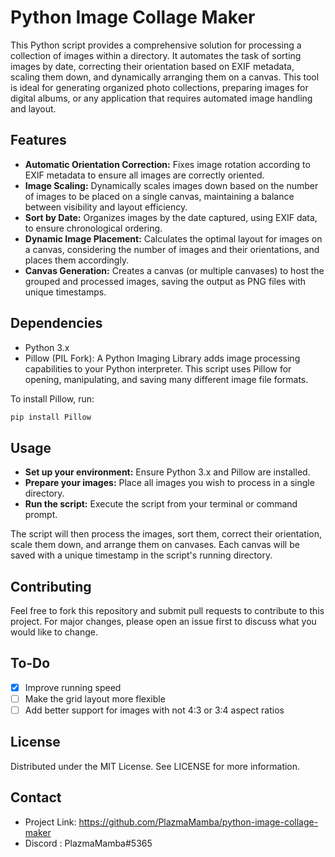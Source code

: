 # Python Image Collage Maker

This Python script provides a comprehensive solution for processing a collection of images within a directory. It automates the task of sorting images by date, correcting their orientation based on EXIF metadata, scaling them down, and dynamically arranging them on a canvas. This tool is ideal for generating organized photo collections, preparing images for digital albums, or any application that requires automated image handling and layout.

## Features

- **Automatic Orientation Correction:** Fixes image rotation according to EXIF metadata to ensure all images are correctly oriented.
- **Image Scaling:** Dynamically scales images down based on the number of images to be placed on a single canvas, maintaining a balance between visibility and layout efficiency.
- **Sort by Date:** Organizes images by the date captured, using EXIF data, to ensure chronological ordering.
- **Dynamic Image Placement:** Calculates the optimal layout for images on a canvas, considering the number of images and their orientations, and places them accordingly.
- **Canvas Generation:** Creates a canvas (or multiple canvases) to host the grouped and processed images, saving the output as PNG files with unique timestamps.

## Dependencies

- Python 3.x
- Pillow (PIL Fork): A Python Imaging Library adds image processing capabilities to your Python interpreter. This script uses Pillow for opening, manipulating, and saving many different image file formats.

To install Pillow, run:

```bash
pip install Pillow
```

## Usage

- **Set up your environment:** Ensure Python 3.x and Pillow are installed.
- **Prepare your images:** Place all images you wish to process in a single directory.
- **Run the script:** Execute the script from your terminal or command prompt.

The script will then process the images, sort them, correct their orientation, scale them down, and arrange them on canvases. Each canvas will be saved with a unique timestamp in the script's running directory.

## Contributing
Feel free to fork this repository and submit pull requests to contribute to this project. For major changes, please open an issue first to discuss what you would like to change.

## To-Do
- [x] Improve running speed
- [ ] Make the grid layout more flexible
- [ ] Add better support for images with not 4:3 or 3:4 aspect ratios

## License
Distributed under the MIT License. See LICENSE for more information.

## Contact
- Project Link: https://github.com/PlazmaMamba/python-image-collage-maker
- Discord : PlazmaMamba#5365

